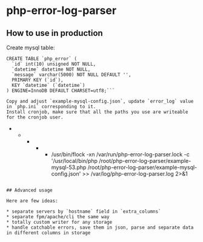 # php-error-log-parser

## How to use in production

Create mysql table:

```
CREATE TABLE `php_error` (
  `id` int(10) unsigned NOT NULL,
  `datetime` datetime NOT NULL,
  `message` varchar(5000) NOT NULL DEFAULT '',
  PRIMARY KEY (`id`),
  KEY `datetime` (`datetime`)
) ENGINE=InnoDB DEFAULT CHARSET=utf8;```

Copy and adjust `example-mysql-config.json`, update `error_log` value in `php.ini` corresponding to it.
Install cronjob, make sure that all the paths you use are writeable for the cronjob user.

```
* * * * * /usr/bin/flock -xn /var/run/php-error-log-parser.lock -c '/usr/local/bin/php /root/php-error-log-parser/example-mysql-53.php /root/php-error-log-parser/example-mysql-config.json' >> /var/log/php-error-log-parser.log 2>&1
```

## Advanced usage

Here are few ideas:

* separate servers by `hostname` field in `extra_columns`
* separate fpm/apache/cli the same way
* totally custom writer for any storage
* handle catchable errors, save them in json, parse and separate data in different columns in storage